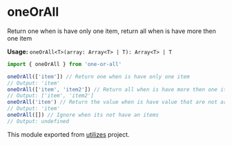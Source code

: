 # oneOrAll

Return one when is have only one item, return all when is have more then one item

**Usage:** `oneOrAll<T>(array: Array<T> | T): Array<T> | T`

```typescript
import { oneOrAll } from 'one-or-all'

oneOrAll(['item']) // Return one when is have only one item
// Output: 'item'
oneOrAll(['item', 'item2']) // Return all when is have more then one item
// Output: ['item', 'item2']
oneOrAll('item') // Return the value when is have value that are not array
// Output: 'item'
oneOrAll([]) // Ignore when its not have an items
// Output: undefined
```

<!-- *keywords [] *keywordsend -->


This module exported from [utilizes](https://www.npmjs.com/package/utilizes) project.